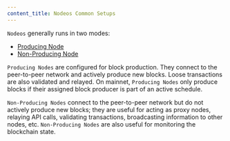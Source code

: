 ```yaml
---
content_title: Nodeos Common Setups
---
```


`Nodeos` generally runs in two modes:

 * [Producing Node](00_producing-node.md)
 * [Non-Producing Node](01_non-producing-node.md)

`Producing Nodes` are configured for block production. They connect to the peer-to-peer network and actively produce new blocks. Loose transactions are also validated and relayed. On mainnet, `Producing Nodes` only produce blocks if their assigned block producer is part of an active schedule.

`Non-Producing Nodes` connect to the peer-to-peer network but do not actively produce new blocks; they are useful for acting as proxy nodes, relaying API calls, validating transactions, broadcasting information to other nodes, etc. `Non-Producing Nodes` are also useful for monitoring the blockchain state.
